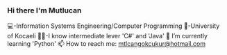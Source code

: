 ### Hi there I'm Mutlucan

  💻-Information Systems Engineering/Computer Programming
  🏫-University of Kocaeli
  👨‍💻-I know intermediate lever 'C#' and 'Java'
  🌱 I’m currently learning 'Python'
  📫 How to reach me: mtlcangokcukur@hotmail.com


<!--
**MutlucanGokcukur/MutlucanGokcukur** is a ✨ _special_ ✨ repository because its `README.md` (this file) appears on your GitHub profile.

Here are some ideas to get you started:

- 🔭 I’m currently working on ...
- 🌱 I’m currently learning ...
- 👯 I’m looking to collaborate on ...
- 🤔 I’m looking for help with ...
- 💬 Ask me about ...
- 📫 How to reach me: ...
- 😄 Pronouns: ...
- ⚡ Fun fact: ...
-->
